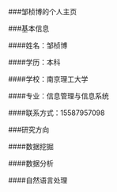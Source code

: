 ###邹桢博的个人主页

###基本信息

####姓名：邹桢博

####学历：本科

####学校：南京理工大学

####专业：信息管理与信息系统

####联系方式：15587957098

###研究方向

####数据挖掘

####数据分析

####自然语言处理

